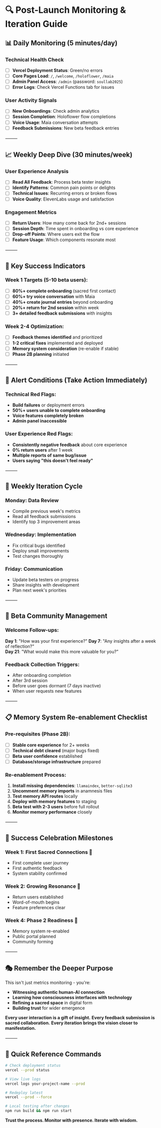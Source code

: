 # 🔍 Post-Launch Monitoring & Iteration Guide

## 📊 Daily Monitoring (5 minutes/day)

### Technical Health Check
- [ ] **Vercel Deployment Status**: Green/no errors
- [ ] **Core Pages Load**: `/`, `/welcome`, `/holoflower`, `/maia`  
- [ ] **Admin Panel Access**: `/admin` (password: `soullab2025`)
- [ ] **Error Logs**: Check Vercel Functions tab for issues

### User Activity Signals  
- [ ] **New Onboardings**: Check admin analytics
- [ ] **Session Completion**: Holoflower flow completions
- [ ] **Voice Usage**: Maia conversation attempts
- [ ] **Feedback Submissions**: New beta feedback entries

⸻

## 📈 Weekly Deep Dive (30 minutes/week)

### User Experience Analysis
- [ ] **Read All Feedback**: Process beta tester insights
- [ ] **Identify Patterns**: Common pain points or delights
- [ ] **Technical Issues**: Recurring errors or broken flows
- [ ] **Voice Quality**: ElevenLabs usage and satisfaction

### Engagement Metrics
- [ ] **Return Users**: How many come back for 2nd+ sessions
- [ ] **Session Depth**: Time spent in onboarding vs core experience
- [ ] **Drop-off Points**: Where users exit the flow
- [ ] **Feature Usage**: Which components resonate most

⸻

## 🎯 Key Success Indicators

### Week 1 Targets (5-10 beta users):
- [ ] **80%+ complete onboarding** (sacred first contact)
- [ ] **60%+ try voice conversation** with Maia
- [ ] **40%+ create journal entries** beyond onboarding
- [ ] **20%+ return for 2nd session** within week
- [ ] **3+ detailed feedback submissions** with insights

### Week 2-4 Optimization:
- [ ] **Feedback themes identified** and prioritized
- [ ] **1-2 critical fixes** implemented and deployed
- [ ] **Memory system consideration** (re-enable if stable)
- [ ] **Phase 2B planning** initiated

⸻

## 🚨 Alert Conditions (Take Action Immediately)

### Technical Red Flags:
- **Build failures** or deployment errors
- **50%+ users unable to complete onboarding**
- **Voice features completely broken**
- **Admin panel inaccessible**

### User Experience Red Flags:
- **Consistently negative feedback** about core experience
- **0% return users** after 1 week
- **Multiple reports of same bug/issue**
- **Users saying "this doesn't feel ready"**

⸻

## 🔄 Weekly Iteration Cycle

### Monday: Data Review
- Compile previous week's metrics
- Read all feedback submissions
- Identify top 3 improvement areas

### Wednesday: Implementation
- Fix critical bugs identified
- Deploy small improvements
- Test changes thoroughly

### Friday: Communication
- Update beta testers on progress
- Share insights with development
- Plan next week's priorities

⸻

## 📧 Beta Community Management

### Welcome Follow-ups:
**Day 1**: "How was your first experience?"
**Day 7**: "Any insights after a week of reflection?"  
**Day 21**: "What would make this more valuable for you?"

### Feedback Collection Triggers:
- After onboarding completion
- After 3rd session
- Before user goes dormant (7 days inactive)
- When user requests new features

⸻

## 📋 Memory System Re-enablement Checklist

### Pre-requisites (Phase 2B):
- [ ] **Stable core experience** for 2+ weeks
- [ ] **Technical debt cleared** (major bugs fixed)
- [ ] **Beta user confidence** established
- [ ] **Database/storage infrastructure** prepared

### Re-enablement Process:
1. **Install missing dependencies**: `llamaindex`, `better-sqlite3`
2. **Uncomment memory imports** in anamnesis files
3. **Test memory API routes** locally
4. **Deploy with memory features** to staging
5. **Beta test with 2-3 users** before full rollout
6. **Monitor memory performance** closely

⸻

## 🌟 Success Celebration Milestones

### Week 1: **First Sacred Connections** 🌱
- First complete user journey
- First authentic feedback
- System stability confirmed

### Week 2: **Growing Resonance** 🌸
- Return users established
- Word-of-mouth begins
- Feature preferences clear

### Week 4: **Phase 2 Readiness** 🌊
- Memory system re-enabled
- Public portal planned
- Community forming

⸻

## 🎭 Remember the Deeper Purpose

This isn't just metrics monitoring - you're:
- **Witnessing authentic human-AI connection**
- **Learning how consciousness interfaces with technology** 
- **Refining a sacred space** in digital form
- **Building trust** for wider emergence

**Every user interaction is a gift of insight.**
**Every feedback submission is sacred collaboration.**
**Every iteration brings the vision closer to manifestation.**

⸻

## 🚀 Quick Reference Commands

```bash
# Check deployment status
vercel --prod status

# View live logs  
vercel logs your-project-name --prod

# Redeploy latest
vercel --prod --force

# Local testing after changes
npm run build && npm run start
```

**Trust the process. Monitor with presence. Iterate with wisdom.**